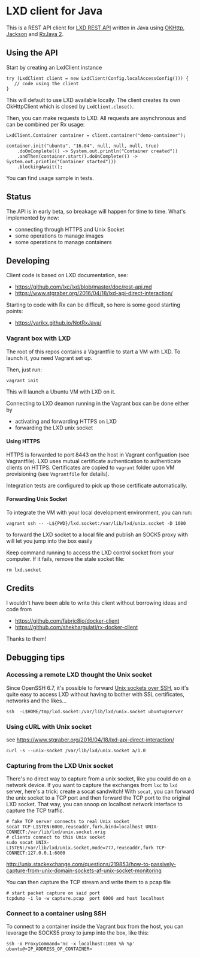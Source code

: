 # LXD client for Java

This is a REST API client for [LXD REST API](https://linuxcontainers.org/lxd/rest-api/) written in Java using [OKHttp](http://square.github.io/okhttp/), [Jackson](https://github.com/FasterXML/jackson) and [RxJava 2](https://github.com/ReactiveX/RxJava/tree/2.x).

## Using the API

Start by creating an LxdClient instance

    try (LxdClient client = new LxdClient(Config.localAccessConfig())) {
       // code using the client
    }

This will default to use LXD available locally. The client creates its own OkHttpClient which is closed by `LxdClient.close()`.

Then, you can make requests to LXD. All requests are asynchronous and can be combined per Rx usage:

    LxdClient.Container container = client.container("demo-container");

    container.init("ubuntu", "16.04", null, null, null, true)
        .doOnComplete(() -> System.out.println("Container created"))
        .andThen(container.start().doOnComplete(() -> System.out.println("Container started")))
        .blockingAwait();

You can find usage sample in tests.

## Status

The API is in early beta, so breakage will happen for time to time. What's implemented by now:

* connecting through HTTPS and Unix Socket
* some operations to manage images
* some operations to manage containers

## Developing

Client code is based on LXD documentation, see:

* https://github.com/lxc/lxd/blob/master/doc/rest-api.md
* https://www.stgraber.org/2016/04/18/lxd-api-direct-interaction/

Starting to code with Rx can be difficult, so here is some good starting points:

* https://yarikx.github.io/NotRxJava/

### Vagrant box with LXD

The root of this repos contains a Vagrantfile to start a VM with LXD. To launch it, you need Vagrant set up.

Then, just run:

    vagrant init

This will launch a Ubuntu VM with LXD on it.

Connecting to LXD deamon running in the Vagrant box can be done either by

* activating and forwarding HTTPS on LXD
* forwarding the LXD unix socket

#### Using HTTPS

HTTPS is forwarded to port 8443 on the host in Vagrant configuation (see Vagrantfile). LXD uses mutual certificate
authentication to authenticate clients on HTTPS. Certificates are copied to `vagrant` folder upon VM provisioning
(see `Vagrantfile` for details).

Integration tests are configured to pick up those certificate automatically.

#### Forwarding Unix Socket

To integrate the VM with your local development environment, you can run:

    vagrant ssh -- -L${PWD}/lxd.socket:/var/lib/lxd/unix.socket -D 1080

to forward the LXD socket to a local file and publish an SOCK5 proxy with will let you jump into the box easily

Keep command running to access the LXD control socket from your computer. If it fails, remove the stale socket file:

    rm lxd.socket

## Credits

I wouldn't have been able to write this client without borrowing ideas and code from

* https://github.com/fabric8io/docker-client
* https://github.com/shekhargulati/rx-docker-client

Thanks to them!

## Debugging tips

### Accessing a remote LXD thought the Unix socket

Since OpenSSH 6.7, it's possible to forward [Unix sockets over SSH](https://lwn.net/Articles/609321/), so it's quite easy
to access LXD without having to bother with SSL certificates, networks and the likes...

    ssh  -L$HOME/tmp/lxd.socket:/var/lib/lxd/unix.socket ubuntu@server

### Using cURL with Unix socket

see https://www.stgraber.org/2016/04/18/lxd-api-direct-interaction/

    curl -s --unix-socket /var/lib/lxd/unix.socket a/1.0

### Capturing from the LXD Unix socket

There's no direct way to capture from a unix socket, like you could do on a network device. If you want to capture the
exchanges from `lxc` to `lxd` server, here's a trick: create a socat sandwitch! With `socat`, you can forward the
unix socket to a TCP port and then forward the TCP port to the original LXD socket. That way, you can snoop on localhost
network interface to capture the TCP traffic.

    # fake TCP server connects to real Unix socket
    socat TCP-LISTEN:6000,reuseaddr,fork,bind=localhost UNIX-CONNECT:/var/lib/lxd/unix.socket.orig
    # clients connect to this Unix socket
    sudo socat UNIX-LISTEN:/var/lib/lxd/unix.socket,mode=777,reuseaddr,fork TCP-CONNECT:127.0.0.1:6000

http://unix.stackexchange.com/questions/219853/how-to-passively-capture-from-unix-domain-sockets-af-unix-socket-monitoring

You can then capture the TCP stream and write them to a pcap file

    # start packet capture on said port
    tcpdump -i lo -w capture.pcap  port 6000 and host localhost

### Connect to a container using SSH

To connect to a container inside the Vagrant box from the host, you can leverage the SOCKS5 proxy to jump into the box, like this:

    ssh -o ProxyCommand='nc -x localhost:1080 %h %p' ubuntu@<IP_ADDRESS_OF_CONTAINER>
